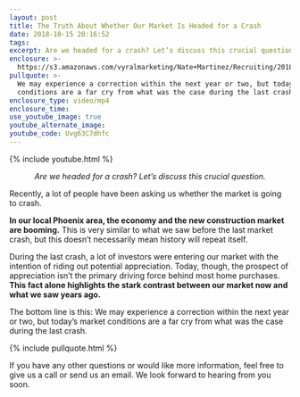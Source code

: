 ```yaml
---
layout: post
title: The Truth About Whether Our Market Is Headed for a Crash
date: 2018-10-15 20:16:52
tags:
excerpt: Are we headed for a crash? Let’s discuss this crucial question.
enclosure: >-
  https://s3.amazonaws.com/vyralmarketing/Nate+Martinez/Recruiting/2018/Valley+of+the+Sun+Real+Estate+Agent-+market+crash+10.8+(1).mp4
pullquote: >-
  We may experience a correction within the next year or two, but today’s market
  conditions are a far cry from what was the case during the last crash.
enclosure_type: video/mp4
enclosure_time:
use_youtube_image: true
youtube_alternate_image:
youtube_code: Uvg63C7dhfc
---
```


{% include youtube.html %}

<p style="text-align: center;"><em>Are we headed for a crash? Let’s discuss this crucial question.</em></p>

Recently, a lot of people have been asking us whether the market is going to crash.&nbsp;

**In our local Phoenix area, the economy and the new construction market are booming.** This is very similar to what we saw before the last market crash, but this doesn’t necessarily mean history will repeat itself.&nbsp;

During the last crash, a lot of investors were entering our market with the intention of riding out potential appreciation. Today, though, the prospect of appreciation isn’t the primary driving force behind most home purchases. **This fact alone highlights the stark contrast between our market now and what we saw years ago.**&nbsp;

The bottom line is this: We may experience a correction within the next year or two, but today’s market conditions are a far cry from what was the case during the last crash.&nbsp;

{% include pullquote.html %}

If you have any other questions or would like more information, feel free to give us a call or send us an email. We look forward to hearing from you soon.